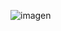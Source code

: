 ![imagen](https://github.com/pau-regalado/Airport/assets/63105408/35fe95e8-a3fe-4cf9-8d34-7a3759b8f848)
